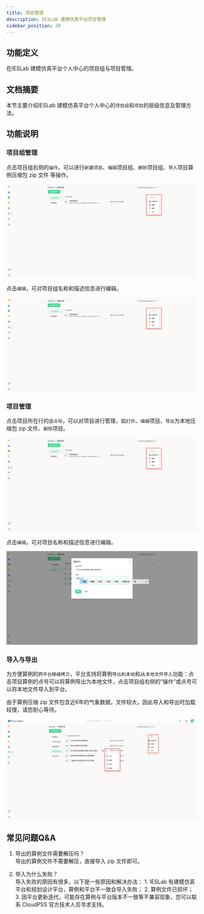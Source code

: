 ```yaml
---
title: 项目管理
description: IESLab 建模仿真平台项目管理
sidebar_position: 20
---
```


## 功能定义

在IESLab 建模仿真平台个人中心的项目组与项目管理。

## 文档摘要

本节主要介绍IESLab 建模仿真平台个人中心的`项目组`和`项目`的层级信息及管理方法。

## 功能说明

### 项目组管理

点击项目组右侧的`操作`，可以进行`新建项目`、`编辑`项目组、`删除`项目组、`导入`项目算例压缩包 zip 文件 等操作。

![项目组操作](./pmmore.png "项目组操作")

点击`编辑`，可对项目组名称和描述信息进行编辑。

![项目组编辑](./pmedit.png "项目组编辑")

### 项目管理

点击项目所在行的`竖点号`，可以对项目进行管理，如`打开`、`编辑`项目、`导出`为本地压缩包 zip 文件、`删除`项目。

![项目操作](./pmmore.png "项目操作")

点击`编辑`，可对项目名称和描述信息进行编辑。

![项目编辑](./edit.png "项目编辑")

### 导入与导出

为方便算例的`跨平台移植拷贝`，平台支持将算例`导出到本地`和从`本地文件导入`功能：点击项目算例的点号可以将算例导出为本地文件，点击项目组右侧的“操作”或点号可以将本地文件导入到平台。

由于算例压缩 zip 文件包含近6年的气象数据，文件较大，因此导入和导出时加载较慢，请您耐心等待。

![导入导出](./import.png "导入导出")

## 常见问题Q&A

1. 导出的算例文件需要解压吗？  
   导出的算例文件不需要解压，直接导入 zip 文件即可。

2. 导入为什么失败？  
   导入失败的原因有很多，以下是一些原因和解决办法： 1. IESLab 有建模仿真平台和规划设计平台，算例和平台不一致会导入失败； 2. 算例文件已损坏；3. 因平台更新迭代，可能存在算例与平台版本不一致等不兼容现象，您可以联系 CloudPSS 官方技术人员寻求支持。